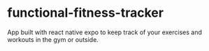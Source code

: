 # functional-fitness-tracker
App built with react native expo to keep track of your exercises and workouts in the gym or outside.
